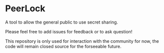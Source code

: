 # PeerLock
A tool to allow the general public to use secret sharing.

Please feel free to add issues for feedback or to ask question!

This repository is only used for interaction with the community for now, the code will remain closed source for the forseeable future.

